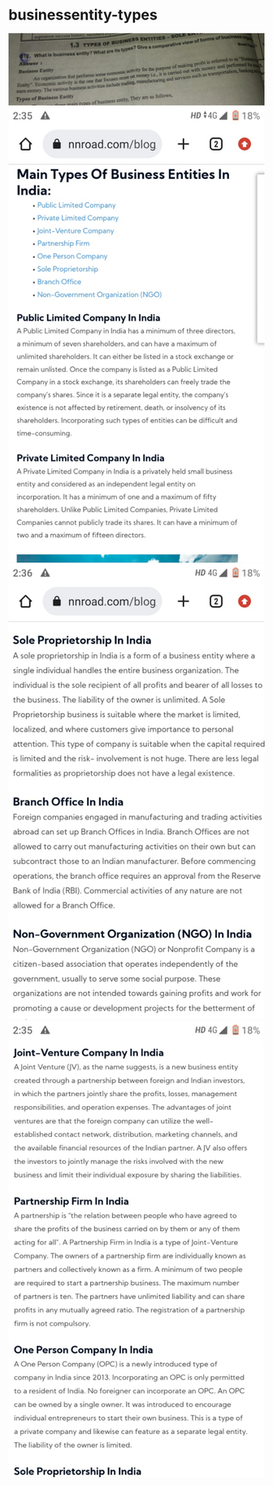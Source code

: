 # businessentity-types
<!DOCTYPE html>
<html lang="en">
<head>
    <meta charset="UTF-8">
    <meta http-equiv="X-UA-Compatible" content="IE=edge">
    <meta name="viewport" content="width=device-width, initial-scale=1.0">
    <title>Document</title>
</head>
<body>
    <img src="s.jpeg" alt="">
    <img src="3.jpeg" alt="">
    <img src="4.jpeg" alt="">
    <img src="5.jpeg" alt="">
</body>
</html>
